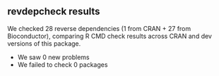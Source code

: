 ## revdepcheck results

We checked 28 reverse dependencies (1 from CRAN + 27 from Bioconductor), comparing R CMD check results across CRAN and dev versions of this package.

 * We saw 0 new problems
 * We failed to check 0 packages

